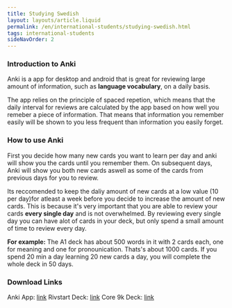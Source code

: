 ```yaml
---
title: Studying Swedish
layout: layouts/article.liquid
permalink: /en/international-students/studying-swedish.html
tags: international-students
sideNavOrder: 2
---
```


### Introduction to Anki

Anki is a app for desktop and android that is great for reviewing large amount of information, such as **language vocabulary**, on a daily basis.

The app relies on the principle of spaced repetion, which means that the daily interval for reviews are calculated by the app based on how well you remeber a piece of information. That means that information you remember easily will be shown to you less frequent than information you easily forget.

### How to use Anki

First you decide how many new cards you want to learn per day and anki will show you the cards until you remember them. On subsequent days, Anki will show you both new cards aswell as some of the cards from previous days for you to review.

Its reccomended to keep the daliy amount of new cards at a low value (10 per day)for atleast a week before you decide to increase the amount of new cards. This is because it's very important that you are able to review your cards **every single day** and is not overwhelmed. By reviewing every single day you can have alot of cards in your deck, but only spend a small amount of time to review every day.

**For example:** The A1 deck has about 500 words in it with 2 cards each, one for meaning and one for pronounication. Thats's about 1000 cards. If you spend 20 min a day learning 20 new cards a day, you will complete the whole deck in 50 days.

### Download Links

Anki App: [link](https://apps.ankiweb.net/) Rivstart Deck: [link](https://github.com/rotmoss/SwedishCoreVocab-AnkiScript/releases/download/1.0/Rivstart_Deck.colpkg) Core 9k Deck: [link](https://github.com/rotmoss/SwedishCoreVocab-AnkiScript/releases/download/1.0/Core_9k_Deck.colpkg)